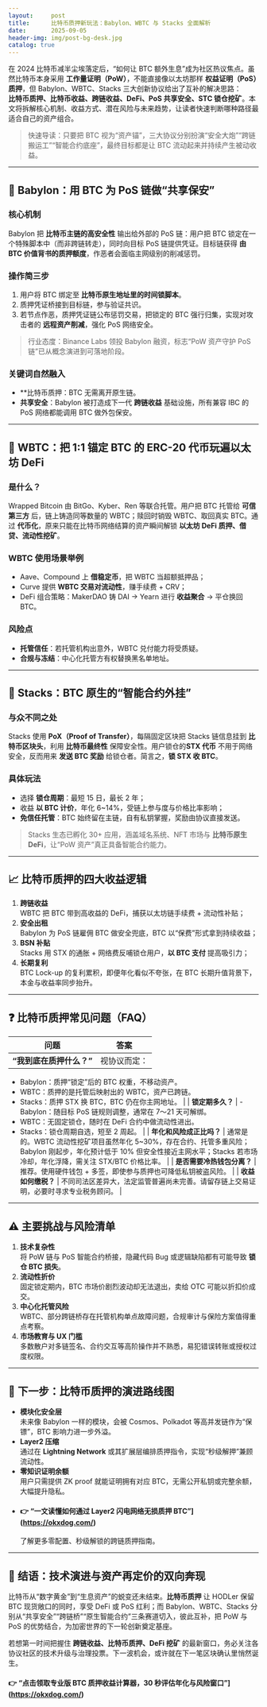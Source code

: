 ```yaml
---
layout:     post
title:      比特币质押新玩法：Babylon、WBTC 与 Stacks 全面解析
date:       2025-09-05
header-img: img/post-bg-desk.jpg
catalog: true
---
```


在 2024 比特币减半尘埃落定后，“如何让 BTC 额外生息”成为社区热议焦点。虽然比特币本身采用 **工作量证明（PoW）**，不能直接像以太坊那样 **权益证明（PoS）质押**，但 Babylon、WBTC、Stacks 三大创新协议给出了互补的解决思路：  
**比特币质押、比特币收益、跨链收益、DeFi、PoS 共享安全、STC 锁仓挖矿**。本文将拆解核心机制、收益方式、潜在风险与未来趋势，让读者快速判断哪种路径最适合自己的资产组合。

> 快速导读：只要把 BTC 视为“资产锚”，三大协议分别扮演“安全大炮”“跨链搬运工”“智能合约底座”，最终目标都是让 BTC 流动起来并持续产生被动收益。

---

## 🔐 Babylon：用 BTC 为 PoS 链做“共享保安”

### 核心机制
Babylon 把 **比特币主链的高安全性** 输出给外部的 PoS 链：用户把 BTC 锁定在一个特殊脚本中（而非跨链转走），同时向目标 PoS 链提供凭证。目标链获得 **由 BTC 价值背书的质押额度**，作恶者会面临主网级别的削减惩罚。  

### 操作简三步
1. 用户将 BTC 绑定至 **比特币原生地址里的时间锁脚本**。  
2. 质押凭证桥接到目标链，参与验证共识。  
3. 若节点作恶，质押凭证链公布惩罚交易，把锁定的 BTC 强行归集，实现对攻击者的 **远程资产削减**，强化 PoS 网络安全。

> 行业态度：Binance Labs 领投 Babylon 融资，标志“PoW 资产守护 PoS 链”已从概念演进到可落地阶段。  

### 关键词自然融入
- **比特币质押：BTC 无需离开原生链。  
- **共享安全**：Babylon 被打造成下一代 **跨链收益** 基础设施，所有兼容 IBC 的 PoS 网络都能调用 BTC 做外包保安。

---

## 🌉 WBTC：把 1:1 锚定 BTC 的 ERC-20 代币玩遍以太坊 DeFi

### 是什么？
Wrapped Bitcoin 由 BitGo、Kyber、Ren 等联合托管。用户把 BTC 托管给 **可信第三方** 后，链上铸造同等数量的 WBTC；赎回时销毁 WBTC、取回真实 BTC。通过 **代币化**，原来只能在比特币网络结算的资产瞬间解锁 **以太坊 DeFi 质押、借贷、流动性挖矿**。  

### WBTC 使用场景举例
- Aave、Compound 上 **借稳定币**，把 WBTC 当超额抵押品；  
- Curve 提供 **WBTC 交易对流动性**，赚手续费 + CRV；  
- DeFi 组合策略：MakerDAO 铸 DAI → Yearn 进行 **收益聚合** → 平仓换回 BTC。

### 风险点
- **托管信任**：若托管机构出意外，WBTC 兑付能力将受质疑。  
- **合规与冻结**：中心化托管方有权替换黑名单地址。

---

## 🧩 Stacks：BTC 原生的“智能合约外挂”

### 与众不同之处
Stacks 使用 **PoX（Proof of Transfer）**，每隔固定区块把 Stacks 链信息挂到 **比特币区块头**，利用 **比特币最终性** 保障安全性。用户锁仓的**STX 代币** 不用于网络安全，反而用来 **发送 BTC 奖励** 给锁仓者。简言之，**锁 STX 收 BTC**。

### 具体玩法
- 选择 **锁仓周期**：最短 15 日，最长 2 年；  
- 收益 **以 BTC 计价**，年化 6~14%，受链上参与度与价格比率影响；  
- **免信任托管**：BTC 始终留在主链，自有私钥掌握，奖励由协议直接发送。

> Stacks 生态已孵化 30+ 应用，涵盖域名系统、NFT 市场与 **比特币原生 DeFi**，让“PoW 资产”真正具备智能合约能力。

---

## 📈 比特币质押的四大收益逻辑

1. **跨链收益**  
   WBTC 把 BTC 带到高收益的 DeFi，捕获以太坊链手续费 + 流动性补贴；  
2. **安全出租**  
   Babylon 为 PoS 链雇佣 BTC 做安全兜底，BTC 以“保费”形式拿到持续收益；  
3. **BSN 补贴**  
   Stacks 用 STX 的通胀 + 网络费反哺锁仓用户，**以 BTC 支付** 提高吸引力；  
4. **长期复利**  
   BTC Lock-up 的复利累积，即便年化看似不夸张，在 BTC 长期升值背景下，本金与收益率同步抬升。

---

## ❓ 比特币质押常见问题（FAQ）

| 问题 | 答案 |
|---|---|
| **“我到底在质押什么？”** | 视协议而定：  
- Babylon：质押“锁定”后的 BTC 权重，不移动资产。  
- WBTC：质押的是托管后映射出的 WBTC，资产已跨链。  
- Stacks：质押 STX 换 BTC，BTC 仍在你主网地址。 |
| **锁定期多久？** | - Babylon：随目标 PoS 链规则调整，通常在 7～21 天可解绑。  
- WBTC：无固定锁仓，随时在 DeFi 合约中做流动性进出。  
- Stacks：锁仓周期自选，短至 2 周起。 |
| **年化和风险成正比吗？** | 通常是的。WBTC 流动性挖矿项目虽然年化 5~30%，存在合约、托管多重风险；Babylon 刚起步，年化预计低于 10% 但安全性接近主网水平；Stacks 若市场冷却，年化浮降，需关注 STX/BTC 价格比率。 |
| **是否需要冷热钱包分离？** | 推荐。使用硬件钱包 + 多签，即使参与质押也可降低私钥被盗风险。 |
| **收益如何缴税？** | 不同司法区差异大，法定监管普遍尚未完善。请留存链上交易证明，必要时寻求专业税务顾问。 |

---

## ⚠️ 主要挑战与风险清单

1. **技术复杂性**  
   将 PoW 链与 PoS 智能合约桥接，隐藏代码 Bug 或逻辑缺陷都有可能导致 **锁仓 BTC 损失**。  
2. **流动性折价**  
   固定锁定期内，BTC 市场价剧烈波动却无法退出，卖给 OTC 可能以折扣价成交。  
3. **中心化托管风险**  
   WBTC、部分跨链桥存在托管机构单点故障问题，合规审计与保险方案值得重点考察。  
4. **市场教育与 UX 门槛**  
   多数散户对多链签名、合约交互等高阶操作并不熟悉，易犯错误转账或授权过度权限。

---

## 🚀 下一步：比特币质押的演进路线图

- **模块化安全层**  
  未来像 Babylon 一样的模块，会被 Cosmos、Polkadot 等高并发链作为“保镖”，BTC 影响力进一步外溢。  
- **Layer2 压缩**  
  通过在 **Lightning Network** 或其扩展层编排质押指令，实现“秒级解押”兼顾流动性。  
- **零知识证明余额**  
  用户只需提供 ZK proof 就能证明拥有对应 BTC，无需公开私钥或完整余额，大幅提升隐私。  
- #### 👉 “一文读懂如何通过 Layer2 闪电网络无损质押 BTC”](https://okxdog.com/)  
  了解更多零配置、秒级解锁的跨链质押指南。

---

## 🏁 结语：技术演进与资产再定价的双向奔现

比特币从“数字黄金”到“生息资产”的蜕变还未结束。**比特币质押** 让 HODLer 保留 BTC 现货敞口的同时，享受 DeFi 或 PoS 红利；而 Babylon、WBTC、Stacks 分别从“共享安全”“跨链桥”“原生智能合约”三条赛道切入，彼此互补，把 PoW 与 PoS 的优势结合，为加密世界的下一轮创新奠定基座。

若想第一时间把握住 **跨链收益、比特币质押、DeFi 挖矿** 的最新窗口，务必关注各协议社区的技术升级与治理投票。下一波机会，或许就在下一笔区块确认里悄然诞生。

#### 👉 “点击领取专业版 BTC 质押收益计算器，30 秒评估年化与风险窗口”](https://okxdog.com/)
